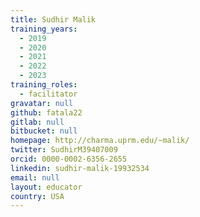 ```yaml
---
title: Sudhir Malik
training_years:
  - 2019
  - 2020
  - 2021
  - 2022
  - 2023
training_roles:
  - facilitator
gravatar: null
github: fatala22
gitlab: null
bitbucket: null
homepage: http://charma.uprm.edu/~malik/
twitter: SudhirM39407009
orcid: 0000-0002-6356-2655
linkedin: sudhir-malik-19932534
email: null
layout: educator
country: USA
---
```


